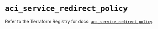 # `aci_service_redirect_policy`

Refer to the Terraform Registry for docs: [`aci_service_redirect_policy`](https://registry.terraform.io/providers/ciscodevnet/aci/2.17.0/docs/resources/service_redirect_policy).
